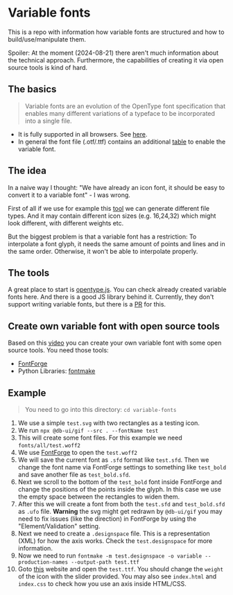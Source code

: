 # Variable fonts

This is a repo with information how variable fonts are structured and how to build/use/manipulate them.

Spoiler: At the moment (2024-08-21) there aren't much information about the technical approach. Furthermore, the capabilities of creating it via open source tools is kind of hard.

## The basics

> Variable fonts are an evolution of the OpenType font specification that enables many different variations of a typeface to be incorporated into a single file.

- It is fully supported in all browsers. See [here](https://developer.mozilla.org/en-US/docs/Web/CSS/CSS_fonts/Variable_fonts_guide).
- In general the font file (.otf/.ttf) contains an additional [table](https://learn.microsoft.com/en-us/typography/opentype/spec/fvar) to enable the variable font.

## The idea

In a naive way I thought: "We have already an icon font, it should be easy to convert it to a variable font" - I was wrong.

First of all if we use for example this [tool](https://github.com/db-ui/gif) we can generate different file types. And it may contain different icon sizes (e.g. 16,24,32) which might look different, with different weights etc.

But the biggest problem is that a variable font has a restriction: To interpolate a font glyph, it needs the same amount of points and lines and in the same order. Otherwise, it won't be able to interpolate properly.

## The tools

A great place to start is [opentype.js](https://opentype.js.org/). You can check already created variable fonts here. And there is a good JS library behind it. Currently, they don't support writing variable fonts, but there is a [PR](https://github.com/opentypejs/opentype.js/pull/701) for this.

## Create own variable font with open source tools

Based on this [video](https://www.youtube.com/watch?v=xoQuWARCUWI) you can create your own variable font with some open source tools. You need those tools:

- [FontForge](https://fontforge.org/)
- Python Libraries: [fontmake](https://github.com/googlefonts/fontmake)

## Example

> You need to go into this directory: `cd variable-fonts`

1. We use a simple `test.svg` with two rectangles as a testing icon.
2. We run `npx @db-ui/gif --src . --fontName test`
3. This will create some font files. For this example we need `fonts/all/test.woff2`
4. We use [FontForge](https://fontforge.org/) to open the `test.woff2`
5. We will save the current font as `.sfd` format like `test.sfd`. Then we change the font name via FontForge settings to something like `test_bold` and save another file as `test_bold.sfd`.
6. Next we scroll to the bottom of the `test_bold` font inside FontForge and change the positions of the points inside the glyph. In this case we use the empty space between the rectangles to widen them.
7. After this we will create a font from both the `test.sfd` and `test_bold.sfd` as `.ufo` file. **Warning** the svg might get redrawn by `@db-ui/gif` you may need to fix issues (like the direction) in FontForge by using the "Element/Validation" setting.
8. Next we need to create a `.designspace` file. This is a representation (XML) for how the axis works. Check the `test.designspace` for more information.
9. Now we need to run `fontmake -m test.designspace -o variable --production-names --output-path test.ttf`
10. Goto [this](https://opentype.js.org/glyph-inspector.html) website and open the `test.ttf`. You should change the `weight` of the icon with the slider provided. You may also see `index.html` and `index.css` to check how you use an axis inside HTML/CSS.
